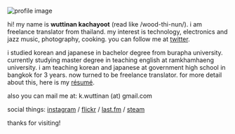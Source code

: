 ![profile image](http://wuttinan.com/me.png)

hi! my name is **wuttinan kachayoot** (read like /wood-thi-nun/). i am freelance translator from thailand. my interest is technology, electronics and jazz music, photography, cooking. you can follow me at [twitter](http://twitter.com/wuttinan/).

i studied korean and japanese in bachelor degree from burapha university. currently studying master degree in teaching english at ramkhamhaeng university. i am teaching korean and japanese at government high school in bangkok for 3 years. now turned to be freelance translator. for more detail about this, here is my [résumé](http://www.linkedin.com/in/wuttinan/).

also you can mail me at: k.wuttinan (at) gmail.com

social things: [instagram](http://instagr.am/wuttinanp/) / [flickr](http://flickr.com/photos/eszett/) / [last.fm](http://last.fm/user/ping880727/) / [steam](http://steamcommunity.com/id/wuttinan/)

thanks for visiting!